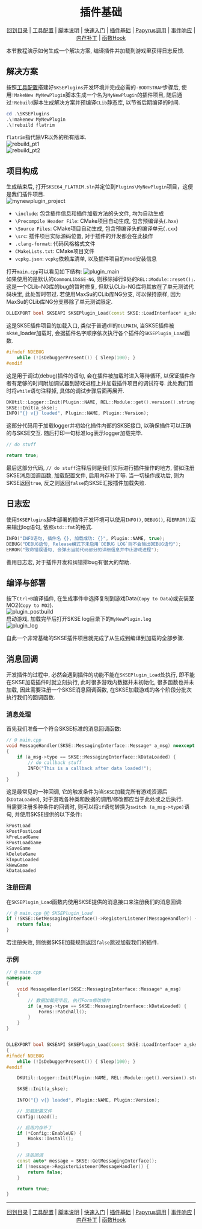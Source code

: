 <h1 align="center">插件基础</h1>  
<p align="center"><a href=<p align="center"><a href="/README.md">回到目录</a> | <a href="/docs/setup/Setup.md">工具配置</a> | <a href="/docs/setup/Script.md">脚本说明</a> | <a href="/docs/setup/QuickStart.md">快速入门</a> | <a href="/docs/resources/Plugin.md">插件基础</a> | <a href="/docs/resources/Papyrus.md">Papyrus调用</a> | <a href="/docs/resources/Events.md">事件响应</a> | <a href="/docs/tounknown/MemPatch.md">内存补丁</a> | <a href="/docs/tounknown/FuncHook.md">函数Hook</a></p></p>

本节教程演示如何生成一个解决方案, 编译插件并加载到游戏里获得日志反馈.  

## 解决方案

按照[工具配置](/docs/setup/Setup.md)搭建好`SKSEPlugins`开发环境并完成必需的`-BOOTSTRAP`步骤后, 使用`!MakeNew MyNewPlugin`脚本生成一个名为`MyNewPlugin`的插件项目, 随后通过`!Rebuild`脚本生成解决方案并预编译`CLib`静态库, 以节省后期编译的时间.  
```powershell
cd .\SKSEPlugins
.\!makenew MyNewPlugin
.\!rebuild flatrim
```
`flatrim`指代除VR以外的所有版本.  
![rebuild_pt1](/images/resources/rebuild_pt1.png)  
![rebuild_pt2](/images/resources/rebuild_pt2.png)  

## 项目构成

生成结束后, 打开`SKSE64_FLATRIM.sln`并定位到`Plugins\MyNewPlugin`项目，这便是我们插件项目.  
![mynewplugin_project](/images/resources/mynewplugin_project.png)  
+ `\include`: 包含插件信息和插件加载方法的头文件, 均为自动生成
+ `\Precompile Header File`: CMake项目自动生成, 包含预编译头(`.hxx`)
+ `\Source Files`: CMake项目自动生成, 包含预编译头的编译单元(`.cxx`)
+ `\src`: 插件项目实际源码位置, 对于插件的开发都会在此操作
+ `.clang-format`: 代码风格格式文件
+ `CMakeLists.txt`: CMake项目文件
+ `vcpkg.json`: `vcpkg`依赖库清单, 以及插件项目的mod安装信息  

打开`main.cpp`可以看见如下结构: 
![plugin_main](/images/resources/plugin_main.png)  
如果使用的是默认的`CommonLibSSE-NG`, 则移除掉行9处的`REL::Module::reset();`. 这是一个CLib-NG库的bug的暂时修复, 但默认CLib-NG库将其放在了单元测试代码块里, 此处暂时带过. 若使用MaxSu的CLib库NG分支, 可以保持原样, 因为MaxSu的CLib库NG分支移除了单元测试限定.  
```cpp
DLLEXPORT bool SKSEAPI SKSEPlugin_Load(const SKSE::LoadInterface* a_skse)
```
这是SKSE插件项目的加载入口, 类似于普通dll的`DLLMAIN`, 当SKSE插件被skse_loader加载时, 会据插件名字顺序依次执行各个插件的`SKSEPlugin_Load`函数.  
```cpp
#ifndef NDEBUG
	while (!IsDebuggerPresent()) { Sleep(100); }
#endif
```
这是用于调试(debug)插件的语句, 会在插件被加载时进入等待循环, 以保证插件作者有足够的时间附加调试器到游戏进程上并加载插件项目的调试符号. 此处我们暂时将`while`语句注释掉, 具体的调试步骤后面再展开.  
```cpp
DKUtil::Logger::Init(Plugin::NAME, REL::Module::get().version().string());
SKSE::Init(a_skse);
INFO("{} v{} loaded", Plugin::NAME, Plugin::Version);
```
这部分代码用于加载logger并初始化插件内部的SKSE接口, 以确保插件可以正确的与SKSE交互. 随后打印一句标准log表示logger加载完毕.  
```cpp
// do stuff

return true;
```
最后这部分代码, `// do stuff`注释后则是我们实际进行插件操作的地方, 譬如注册SKSE消息回调函数, 加载配置文件, 启用内存补丁等. 当一切操作成功后, 则为SKSE返回`true`, 反之则返回`false`向SKSE汇报插件加载失败.  

## 日志宏

使用`SKSEPlugins`脚本部署的插件开发环境可以使用`INFO()`, `DEBUG()`, 和`ERROR()`宏来输出log语句, 依照`std::fmt`的格式.  
```cpp
INFO("INFO语句, 插件名 {}, 加载成功: {}", Plugin::NAME, true);
DEBUG("DEBUG语句, Release模式下未启用`DEBUG LOG`则不会输出DEBUG语句");
ERROR("致命错误语句, 会弹出当前代码部分的详细信息并中止游戏进程");
```
善用日志宏, 对于插件开发和纠错排bug有很大的帮助.  

## 编译与部署

按下`Ctrl+B`编译插件, 在生成事件中选择复制到游戏Data(`Copy to Data`)或安装至MO2(`Copy to MO2`).  
![plugin_postbuild](/images/resources/plugin_postbuild.png)  
启动游戏, 加载完毕后打开SKSE log目录下的`MyNewPlugin.log`  
![plugin_log](/images/resources/plugin_log.png)

自此一个非常基础的SKSE插件项目就完成了从生成到编译到加载的全部步骤.  

## 消息回调

开发插件的过程中, 必然会遇到插件的功能不能在`SKSEPlugin_Load`处执行, 即不能在SKSE加载插件时就立刻执行, 此时很多游戏内数据并未初始化, 很多函数也并未加载, 因此需要注册一个SKSE消息回调函数, 在SKSE加载游戏的各个阶段分批次执行我们的回调函数.  

### 消息处理

首先我们准备一个符合SKSE标准的消息回调函数:  
```cpp
// @ main.cpp
void MessageHandler(SKSE::MessagingInterface::Message* a_msg) noexcept
{
    if (a_msg->type == SKSE::MessagingInterface::kDataLoaded) {
        // do callback stuff
        INFO("This is a callback after data loaded!");
    }
}
```
这是最常见的一种回调, 它的触发条件为当`SKSE`加载完所有游戏资源后(`kDataLoaded`), 对于游戏各种类和数据的调用/修改都应当于此处或之后执行.  
当需要注册多种条件的回调时, 则可以将`if`语句转换为`switch (a_msg->type)`语句, 并使用SKSE提供的以下条件:  
```cpp
kPostLoad
kPostPostLoad
kPreLoadGame
kPostLoadGame
kSaveGame
kDeleteGame
kInputLoaded
kNewGame
kDataLoaded
```

### 注册回调

在`SKSEPlugin_Load`函数内使用SKSE提供的消息接口来注册我们的消息回调:  
```cpp
// @ main.cpp @@ SKSEPlugin_Load
if (!SKSE::GetMessagingInterface()->RegisterListener(MessageHandler)) {
    return false;
}
```
若注册失败, 则依据SKSE加载规则返回`false`跳过加载我们的插件.  

### 示例
```cpp
// @ main.cpp
namespace
{
	void MessageHandler(SKSE::MessagingInterface::Message* a_msg)
	{
        // 数据加载完毕后, 执行Form修改操作
		if (a_msg->type == SKSE::MessagingInterface::kDataLoaded) {
			Forms::PatchAll();
		}
	}
}


DLLEXPORT bool SKSEAPI SKSEPlugin_Load(const SKSE::LoadInterface* a_skse)
{
#ifndef NDEBUG
	while (!IsDebuggerPresent()) { Sleep(100); }
#endif

	DKUtil::Logger::Init(Plugin::NAME, REL::Module::get().version().string());

	SKSE::Init(a_skse);
	
	INFO("{} v{} loaded", Plugin::NAME, Plugin::Version);

	// 加载配置文件
	Config::Load();

    // 启用内存补丁
	if (*Config::EnableUE) {
		Hooks::Install();
	}

    // 注册回调
	const auto* message = SKSE::GetMessagingInterface();
	if (!message->RegisterListener(MessageHandler)) {
		return false;
	}

	return true;
}
```

---
<p align="center"><a href=<p align="center"><a href="/README.md">回到目录</a> | <a href="/docs/setup/Setup.md">工具配置</a> | <a href="/docs/setup/Script.md">脚本说明</a> | <a href="/docs/setup/QuickStart.md">快速入门</a> | <a href="/docs/resources/Plugin.md">插件基础</a> | <a href="/docs/resources/Papyrus.md">Papyrus调用</a> | <a href="/docs/resources/Events.md">事件响应</a> | <a href="/docs/tounknown/MemPatch.md">内存补丁</a> | <a href="/docs/tounknown/FuncHook.md">函数Hook</a></p></p>
